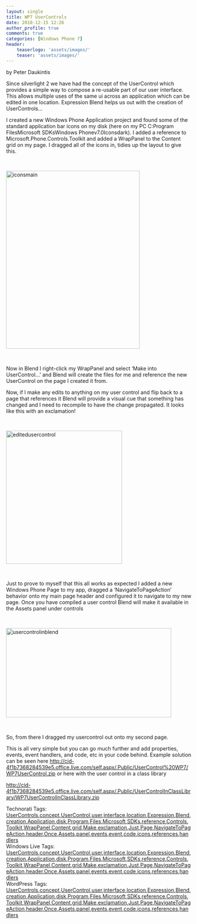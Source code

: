 ```yaml
---
layout: single
title: WP7 UserControls
date: 2010-12-15 12:26
author_profile: true
comments: true
categories: [Windows Phone 7]
header:
    teaserlogo: 'assets/images/'
    teaser: 'assets/images/'
---
```

<p>by Peter Daukintis</p>  <p>Since silverlight 2 we have had the concept of the UserControl which provides a simple way to compose a re-usable part of our user interface. This allows multiple uses of the same ui across an application which can be edited in one location. Expression Blend helps us out with the creation of UserControls…</p>  <p>I created a new Windows Phone Application project and found some of the standard application bar icons on my disk (here on my PC C:Program FilesMicrosoft SDKsWindows Phonev7.0Iconsdark). I added a reference to Microsoft.Phone.Controls.Toolkit and added a WrapPanel to the Content grid on my page. I dragged all of the icons in, tidies up the layout to give this.</p>  <p>&#160;</p>  <p><a href="{{ site.baseurl }}/assets/images/2010/12/iconsmain.png"><img style="background-image:none;border-bottom:0;border-left:0;padding-left:0;padding-right:0;display:block;float:none;border-top:0;border-right:0;padding-top:0;" title="iconsmain" border="0" alt="iconsmain" src="{{ site.baseurl }}/assets/images/2010/12/iconsmain_thumb.png" width="363" height="484" /></a></p>  <p>&#160;</p>  <p>Now in Blend I right-click my WrapPanel and select ‘Make into UserControl…’ and Blend will create the files for me and reference the new UserControl on the page I created it from.</p>  <p>Now, if I make any edits to anything on my user control and flip back to a page that references it Blend will provide a visual cue that something has changed and I need to recompile to have the change propagated. It looks like this with an exclamation!</p>  <p>&#160;</p>  <p><a href="{{ site.baseurl }}/assets/images/2010/12/editedusercontrol.png"><img style="background-image:none;border-bottom:0;border-left:0;padding-left:0;padding-right:0;display:block;float:none;border-top:0;border-right:0;padding-top:0;" title="editedusercontrol" border="0" alt="editedusercontrol" src="{{ site.baseurl }}/assets/images/2010/12/editedusercontrol_thumb.png" width="315" height="362" /></a></p>  <p>&#160;</p>  <p>Just to prove to myself that this all works as expected I added a new Windows Phone Page to my app, dragged a ‘NavigateToPageAction’ behavior onto my main page header and configured it to navigate to my new page. Once you have compiled a user control Blend will make it available in the Assets panel under controls</p>  <p>&#160;</p>  <p><a href="{{ site.baseurl }}/assets/images/2010/12/usercontrolinblend.png"><img style="background-image:none;border-bottom:0;border-left:0;padding-left:0;padding-right:0;display:block;float:none;border-top:0;border-right:0;padding-top:0;" title="usercontrolinblend" border="0" alt="usercontrolinblend" src="{{ site.baseurl }}/assets/images/2010/12/usercontrolinblend_thumb.png" width="449" height="243" /></a></p>  <p>&#160;</p>  <p>So, from there I dragged my usercontrol out onto my second page.</p>  <p>This is all very simple but you can go much further and add properties, events, event handlers, and code, etc in your code behind. Example solution can be seen here <a title="http://cid-4f1b7368284539e5.office.live.com/self.aspx/.Public/UserControl%20WP7/WP7UserControl.zip" href="http://cid-4f1b7368284539e5.office.live.com/self.aspx/.Public/UserControl%20WP7/WP7UserControl.zip">http://cid-4f1b7368284539e5.office.live.com/self.aspx/.Public/UserControl%20WP7/WP7UserControl.zip</a> or here with the user control in a class library</p>  <p><a title="http://cid-4f1b7368284539e5.office.live.com/self.aspx/.Public/UserControlInClassLibrary/WP7UserControlInClassLibrary.zip" href="http://cid-4f1b7368284539e5.office.live.com/self.aspx/.Public/UserControlInClassLibrary/WP7UserControlInClassLibrary.zip">http://cid-4f1b7368284539e5.office.live.com/self.aspx/.Public/UserControlInClassLibrary/WP7UserControlInClassLibrary.zip</a></p>   Technorati Tags: <a href="http://technorati.com/tags/UserControls" rel="tag">UserControls</a>,<a href="http://technorati.com/tags/concept" rel="tag">concept</a>,<a href="http://technorati.com/tags/UserControl" rel="tag">UserControl</a>,<a href="http://technorati.com/tags/user" rel="tag">user</a>,<a href="http://technorati.com/tags/interface" rel="tag">interface</a>,<a href="http://technorati.com/tags/location" rel="tag">location</a>,<a href="http://technorati.com/tags/Expression" rel="tag">Expression</a>,<a href="http://technorati.com/tags/Blend" rel="tag">Blend</a>,<a href="http://technorati.com/tags/creation" rel="tag">creation</a>,<a href="http://technorati.com/tags/Application" rel="tag">Application</a>,<a href="http://technorati.com/tags/disk" rel="tag">disk</a>,<a href="http://technorati.com/tags/Program" rel="tag">Program</a>,<a href="http://technorati.com/tags/Files" rel="tag">Files</a>,<a href="http://technorati.com/tags/Microsoft" rel="tag">Microsoft</a>,<a href="http://technorati.com/tags/SDKs" rel="tag">SDKs</a>,<a href="http://technorati.com/tags/reference" rel="tag">reference</a>,<a href="http://technorati.com/tags/Controls" rel="tag">Controls</a>,<a href="http://technorati.com/tags/Toolkit" rel="tag">Toolkit</a>,<a href="http://technorati.com/tags/WrapPanel" rel="tag">WrapPanel</a>,<a href="http://technorati.com/tags/Content" rel="tag">Content</a>,<a href="http://technorati.com/tags/grid" rel="tag">grid</a>,<a href="http://technorati.com/tags/Make" rel="tag">Make</a>,<a href="http://technorati.com/tags/exclamation" rel="tag">exclamation</a>,<a href="http://technorati.com/tags/Just" rel="tag">Just</a>,<a href="http://technorati.com/tags/Page" rel="tag">Page</a>,<a href="http://technorati.com/tags/NavigateToPageAction" rel="tag">NavigateToPageAction</a>,<a href="http://technorati.com/tags/header" rel="tag">header</a>,<a href="http://technorati.com/tags/Once" rel="tag">Once</a>,<a href="http://technorati.com/tags/Assets" rel="tag">Assets</a>,<a href="http://technorati.com/tags/panel" rel="tag">panel</a>,<a href="http://technorati.com/tags/events" rel="tag">events</a>,<a href="http://technorati.com/tags/event" rel="tag">event</a>,<a href="http://technorati.com/tags/code" rel="tag">code</a>,<a href="http://technorati.com/tags/icons" rel="tag">icons</a>,<a href="http://technorati.com/tags/references" rel="tag">references</a>,<a href="http://technorati.com/tags/handlers" rel="tag">handlers</a>  <br />   Windows Live Tags: <a href="http://windows.live.com/connect/tag/UserControls" rel="clubhouseTag">UserControls</a>,<a href="http://windows.live.com/connect/tag/concept" rel="clubhouseTag">concept</a>,<a href="http://windows.live.com/connect/tag/UserControl" rel="clubhouseTag">UserControl</a>,<a href="http://windows.live.com/connect/tag/user" rel="clubhouseTag">user</a>,<a href="http://windows.live.com/connect/tag/interface" rel="clubhouseTag">interface</a>,<a href="http://windows.live.com/connect/tag/location" rel="clubhouseTag">location</a>,<a href="http://windows.live.com/connect/tag/Expression" rel="clubhouseTag">Expression</a>,<a href="http://windows.live.com/connect/tag/Blend" rel="clubhouseTag">Blend</a>,<a href="http://windows.live.com/connect/tag/creation" rel="clubhouseTag">creation</a>,<a href="http://windows.live.com/connect/tag/Application" rel="clubhouseTag">Application</a>,<a href="http://windows.live.com/connect/tag/disk" rel="clubhouseTag">disk</a>,<a href="http://windows.live.com/connect/tag/Program" rel="clubhouseTag">Program</a>,<a href="http://windows.live.com/connect/tag/Files" rel="clubhouseTag">Files</a>,<a href="http://windows.live.com/connect/tag/Microsoft" rel="clubhouseTag">Microsoft</a>,<a href="http://windows.live.com/connect/tag/SDKs" rel="clubhouseTag">SDKs</a>,<a href="http://windows.live.com/connect/tag/reference" rel="clubhouseTag">reference</a>,<a href="http://windows.live.com/connect/tag/Controls" rel="clubhouseTag">Controls</a>,<a href="http://windows.live.com/connect/tag/Toolkit" rel="clubhouseTag">Toolkit</a>,<a href="http://windows.live.com/connect/tag/WrapPanel" rel="clubhouseTag">WrapPanel</a>,<a href="http://windows.live.com/connect/tag/Content" rel="clubhouseTag">Content</a>,<a href="http://windows.live.com/connect/tag/grid" rel="clubhouseTag">grid</a>,<a href="http://windows.live.com/connect/tag/Make" rel="clubhouseTag">Make</a>,<a href="http://windows.live.com/connect/tag/exclamation" rel="clubhouseTag">exclamation</a>,<a href="http://windows.live.com/connect/tag/Just" rel="clubhouseTag">Just</a>,<a href="http://windows.live.com/connect/tag/Page" rel="clubhouseTag">Page</a>,<a href="http://windows.live.com/connect/tag/NavigateToPageAction" rel="clubhouseTag">NavigateToPageAction</a>,<a href="http://windows.live.com/connect/tag/header" rel="clubhouseTag">header</a>,<a href="http://windows.live.com/connect/tag/Once" rel="clubhouseTag">Once</a>,<a href="http://windows.live.com/connect/tag/Assets" rel="clubhouseTag">Assets</a>,<a href="http://windows.live.com/connect/tag/panel" rel="clubhouseTag">panel</a>,<a href="http://windows.live.com/connect/tag/events" rel="clubhouseTag">events</a>,<a href="http://windows.live.com/connect/tag/event" rel="clubhouseTag">event</a>,<a href="http://windows.live.com/connect/tag/code" rel="clubhouseTag">code</a>,<a href="http://windows.live.com/connect/tag/icons" rel="clubhouseTag">icons</a>,<a href="http://windows.live.com/connect/tag/references" rel="clubhouseTag">references</a>,<a href="http://windows.live.com/connect/tag/handlers" rel="clubhouseTag">handlers</a>  <br />     WordPress Tags: <a href="http://wordpress.com/tag/UserControls" rel="Tag">UserControls</a>,<a href="http://wordpress.com/tag/concept" rel="Tag">concept</a>,<a href="http://wordpress.com/tag/UserControl" rel="Tag">UserControl</a>,<a href="http://wordpress.com/tag/user" rel="Tag">user</a>,<a href="http://wordpress.com/tag/interface" rel="Tag">interface</a>,<a href="http://wordpress.com/tag/location" rel="Tag">location</a>,<a href="http://wordpress.com/tag/Expression" rel="Tag">Expression</a>,<a href="http://wordpress.com/tag/Blend" rel="Tag">Blend</a>,<a href="http://wordpress.com/tag/creation" rel="Tag">creation</a>,<a href="http://wordpress.com/tag/Application" rel="Tag">Application</a>,<a href="http://wordpress.com/tag/disk" rel="Tag">disk</a>,<a href="http://wordpress.com/tag/Program" rel="Tag">Program</a>,<a href="http://wordpress.com/tag/Files" rel="Tag">Files</a>,<a href="http://wordpress.com/tag/Microsoft" rel="Tag">Microsoft</a>,<a href="http://wordpress.com/tag/SDKs" rel="Tag">SDKs</a>,<a href="http://wordpress.com/tag/reference" rel="Tag">reference</a>,<a href="http://wordpress.com/tag/Controls" rel="Tag">Controls</a>,<a href="http://wordpress.com/tag/Toolkit" rel="Tag">Toolkit</a>,<a href="http://wordpress.com/tag/WrapPanel" rel="Tag">WrapPanel</a>,<a href="http://wordpress.com/tag/Content" rel="Tag">Content</a>,<a href="http://wordpress.com/tag/grid" rel="Tag">grid</a>,<a href="http://wordpress.com/tag/Make" rel="Tag">Make</a>,<a href="http://wordpress.com/tag/exclamation" rel="Tag">exclamation</a>,<a href="http://wordpress.com/tag/Just" rel="Tag">Just</a>,<a href="http://wordpress.com/tag/Page" rel="Tag">Page</a>,<a href="http://wordpress.com/tag/NavigateToPageAction" rel="Tag">NavigateToPageAction</a>,<a href="http://wordpress.com/tag/header" rel="Tag">header</a>,<a href="http://wordpress.com/tag/Once" rel="Tag">Once</a>,<a href="http://wordpress.com/tag/Assets" rel="Tag">Assets</a>,<a href="http://wordpress.com/tag/panel" rel="Tag">panel</a>,<a href="http://wordpress.com/tag/events" rel="Tag">events</a>,<a href="http://wordpress.com/tag/event" rel="Tag">event</a>,<a href="http://wordpress.com/tag/code" rel="Tag">code</a>,<a href="http://wordpress.com/tag/icons" rel="Tag">icons</a>,<a href="http://wordpress.com/tag/references" rel="Tag">references</a>,<a href="http://wordpress.com/tag/handlers" rel="Tag">handlers</a>
